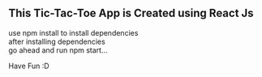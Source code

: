 ## This Tic-Tac-Toe App is Created using React Js
use npm install to install dependencies<br/>
after installing dependencies<br/>
go ahead and run npm start...<br/>

Have Fun :D
